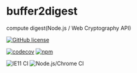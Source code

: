 # buffer2digest
compute digest(Node.js / Web Cryptography API)

[![GitHub license](https://img.shields.io/github/license/takanoriyanagitani/buffer2digest)](https://github.com/takanoriyanagitani/buffer2digest/blob/master/LICENSE)

[![codecov](https://codecov.io/gh/takanoriyanagitani/buffer2digest/branch/master/graph/badge.svg)](https://codecov.io/gh/takanoriyanagitani/buffer2digest)
[![npm](https://img.shields.io/npm/dy/buffer2digest)](https://www.npmjs.com/package/buffer2digest)

![IE11 CI](https://github.com/takanoriyanagitani/buffer2digest/workflows/IE11%20CI/badge.svg)
![Node.js/Chrome CI](https://github.com/takanoriyanagitani/buffer2digest/workflows/Node.js/Chrome%20CI/badge.svg)
